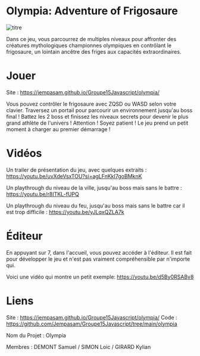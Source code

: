 # Olympia: Adventure of Frigosaure
![titre](https://github.com/gamesonweb/gow-olympic-edition-olympia/assets/65395998/9465db12-244c-4791-8645-e18a14b220ed)

Dans ce jeu, vous parcourrez de multiples niveaux pour affronter des créatures mythologiques championnes olympiques en contrôlant le frigosaure, un lointain ancêtre des friges aux capacités extraordinaires.

# Jouer
Site : https://jempasam.github.io/Groupe15Javascript/olympia/

Vous pouvez contrôler le frigosaure avec ZQSD ou WASD selon votre clavier. Traversez un portail pour parcourir un environnement jusqu'au boss final ! Battez les 2 boss et finissez les niveaux secrets pour devenir le plus grand athlète de l'univers ! Attention ! Soyez patient ! Le jeu prend un petit moment à charger au premier démarrage !

# Vidéos
Un trailer de présentation du jeu, avec quelques extraits :
https://youtu.be/uvXdeVsxTOU?si=agLFnKkI7goBMknK

Un playthrough du niveau de la ville, jusqu'au boss mais sans le battre :
https://youtu.be/r8ITKL-fUPQ

Un playthrough du niveau du feu, jusqu'au boss mais sans le battre car il est trop difficile :
https://youtu.be/yJLqxQZLA7k

# Éditeur
En appuyant sur 7, dans l'accueil, vous pouvez accéder à l'éditeur. Il est fait pour développer le jeu et n'est pas vraiment compréhensible par n'importe qui.

Voici une vidéo qui montre un petit exemple:
https://youtu.be/d5By0RSABv8

# Liens
Site : https://jempasam.github.io/Groupe15Javascript/olympia/
Code : https://github.com/Jempasam/Groupe15Javascript/tree/main/olympia

Nom du Projet : Olympia

Membres : DEMONT Samuel / SIMON Loic / GIRARD Kylian

